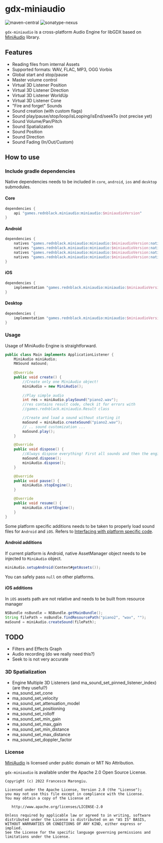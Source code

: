 # gdx-miniaudio

![maven-central](https://img.shields.io/maven-central/v/games.rednblack.miniaudio/miniaudio?color=blue&label=release)
![sonatype-nexus](https://img.shields.io/nexus/s/games.rednblack.miniaudio/miniaudio?label=snapshot&server=https%3A%2F%2Foss.sonatype.org)

`gdx-miniaudio` is a cross-platform Audio Engine for libGDX based on [MiniAudio](https://miniaud.io/) library.

## Features

- Reading files from internal Assets
- Supported formats: WAV, FLAC, MP3, OGG Vorbis
- Global start and stop/pause
- Master volume control
- Virtual 3D Listener Position
- Virtual 3D Listener Direction
- Virtual 3D Listener WorldUp
- Virtual 3D Listener Cone
- "Fire and forget" Sounds
- Sound creation (with custom flags)
- Sound play/pause/stop/loop/isLooping/isEnd/seekTo (not precise yet)
- Sound Volume/Pan/Pitch
- Sound Spatialization
- Sound Position
- Sound Direction
- Sound Fading (In/Out/Custom)

## How to use

### Include gradle dependencies

Native dependencies needs to be included in `core`, `android`, `ios` and `desktop` submodules.

#### Core

```groovy
dependencies {
	api "games.rednblack.miniaudio:miniaudio:$miniaudioVersion"
}
```

#### Android

```groovy
dependencies {
    natives "games.rednblack.miniaudio:miniaudio:$miniaudioVersion:natives-armeabi-v7a"
    natives "games.rednblack.miniaudio:miniaudio:$miniaudioVersion:natives-arm64-v8a"
    natives "games.rednblack.miniaudio:miniaudio:$miniaudioVersion:natives-x86"
    natives "games.rednblack.miniaudio:miniaudio:$miniaudioVersion:natives-x86_64"
}
```

#### iOS

```groovy
dependencies {
    implementation "games.rednblack.miniaudio:miniaudio:$miniaudioVersion:natives-ios"
}
```

#### Desktop

```groovy
dependencies {
    implementation "games.rednblack.miniaudio:miniaudio:$miniaudioVersion:natives-desktop"
}
```

### Usage

Usage of MiniAudio Engine is straightforward.

```java
public class Main implements ApplicationListener {
    MiniAudio miniAudio;
    MASound maSound;
    
    @Override
    public void create() {
        //Create only one MiniAudio object!
        miniAudio = new MiniAudio();
        
        //Play simple audio
        int res = miniAudio.playSound("piano2.wav");
        //res contains result code, check it for errors with
        //games.rednblack.miniaudio.Result class

        //Create and load a sound without starting it
        maSound = miniAudio.createSound("piano2.wav");
        // .. sound customization ...
        maSound.play();
    }

    @Override
    public void dispose() {
        //Always dispose everything! First all sounds and then the engine
        maSound.dispose();
        miniAudio.dispose();
    }

    @Override
    public void pause() {
        miniAudio.stopEngine();
    }

    @Override
    public void resume() {
        miniAudio.startEngine();
    }
}
```

Some platform specific additions needs to be taken to properly load sound files for `Android` and `iOS`.
Refers to [Interfacing with platform specific code](https://libgdx.com/wiki/app/interfacing-with-platform-specific-code).

#### Android additions

If current platform is Android, native AssetManager object needs to be injected to `MiniAudio` object.

```java
miniAudio.setupAndroid(Context#getAssets());
```

You can safely pass `null` on other platforms.

#### iOS additions

In `iOS` assets path are not relative and needs to be built from resource manager

```java
NSBundle nsBundle = NSBundle.getMainBundle();
String filePath = nsBundle.findResourcePath("piano2", "wav", "");
maSound = miniAudio.createSound(filePath);
```

## TODO

- Filters and Effects Graph
- Audio recording (do we really need this?)
- Seek to is not very accurate

### 3D Spatialization
- Engine Multiple 3D Listeners (and ma_sound_set_pinned_listener_index)(are they useful?)
- ma_sound_set_cone
- ma_sound_set_velocity
- ma_sound_set_attenuation_model
- ma_sound_set_positioning
- ma_sound_set_rolloff
- ma_sound_set_min_gain
- ma_sound_set_max_gain
- ma_sound_set_min_distance
- ma_sound_set_max_distance
- ma_sound_set_doppler_factor

### License

[MiniAudio](https://github.com/mackron/miniaudio) is licensed under public domain or MIT No Attribution.

`gdx-miniaudio` is available under the Apache 2.0 Open Source License.
```
Copyright (c) 2022 Francesco Marongiu.

Licensed under the Apache License, Version 2.0 (the "License");
you may not use this file except in compliance with the License.
You may obtain a copy of the License at

   http://www.apache.org/licenses/LICENSE-2.0

Unless required by applicable law or agreed to in writing, software
distributed under the License is distributed on an "AS IS" BASIS,
WITHOUT WARRANTIES OR CONDITIONS OF ANY KIND, either express or implied.
See the License for the specific language governing permissions and
limitations under the License.
```
